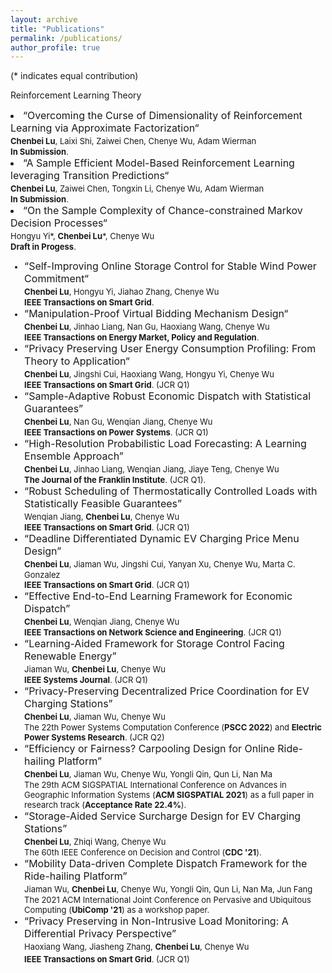 ```yaml
---
layout: archive
title: "Publications"
permalink: /publications/
author_profile: true
---
```

(* indicates equal contribution)

Reinforcement Learning Theory
<li><font size=3>“Overcoming the Curse of Dimensionality of Reinforcement Learning via Approximate Factorization“<font size=3>  <br>
  <font size=2> <b>Chenbei Lu</b>, Laixi Shi, Zaiwei Chen, Chenye Wu, Adam Wierman<font size=2> <br>
    <font size=2><b>In Submission</b>. <font size=2>  
<li><font size=3>“A Sample Efficient Model-Based Reinforcement Learning leveraging Transition Predictions“<font size=3>  <br>
  <font size=2> <b>Chenbei Lu</b>, Zaiwei Chen, Tongxin Li, Chenye Wu, Adam Wierman<font size=2> <br>
    <font size=2><b>In Submission</b>. <font size=2>  
<li><font size=3>“On the Sample Complexity of Chance-constrained Markov Decision Processes“<font size=3>  <br>
  <font size=2> Hongyu Yi*, <b>Chenbei Lu</b>*,  Chenye Wu<font size=2> <br>
    <font size=2><b>Draft in Progess</b>. <font size=2>  
      
<ul>
  <li><font size=3>“Self-Improving Online Storage Control for Stable Wind Power Commitment“<font size=3>  <br>
  <font size=2> <b>Chenbei Lu</b>, Hongyu Yi, Jiahao Zhang, Chenye Wu<font size=2> <br>
    <font size=2><b>IEEE Transactions on Smart Grid</b>. <font size=2>  
  <li><font size=3>“Manipulation-Proof Virtual Bidding Mechanism Design“<font size=3>  <br>
  <font size=2> <b>Chenbei Lu</b>, Jinhao Liang, Nan Gu, Haoxiang Wang, Chenye Wu<font size=2> <br>
    <font size=2><b>IEEE Transactions on Energy Market, Policy and Regulation</b>. <font size=2>  
  <li><font size=3>“Privacy Preserving User Energy Consumption Profiling: From Theory to Application“<font size=3>  <br>
  <font size=2> <b>Chenbei Lu</b>, Jingshi Cui, Haoxiang Wang, Hongyu Yi, Chenye Wu<font size=2> <br>
    <font size=2><b>IEEE Transactions on Smart Grid</b>. (JCR Q1)<font size=2>
  <li><font size=3>“Sample-Adaptive Robust Economic Dispatch with Statistical Guarantees”<font size=3>  <br>
    <font size=2> <b>Chenbei Lu</b>, Nan Gu, Wenqian Jiang, Chenye Wu<font size=2> <br>
    <font size=2><b>IEEE Transactions on Power Systems</b>. (JCR Q1)<font size=2>
  <li><font size=3>“High-Resolution Probabilistic Load Forecasting: A Learning Ensemble Approach”<font size=3>  <br>
    <font size=2> <b>Chenbei Lu</b>, Jinhao Liang, Wenqian Jiang, Jiaye Teng, Chenye Wu<font size=2> <br>
    <font size=2><b>The Journal of the Franklin Institute</b>. (JCR Q1)<font size=2>.
  <li><font size=3>“Robust Scheduling of Thermostatically Controlled Loads with Statistically Feasible Guarantees”<font size=3>  <br>
    <font size=2> Wenqian Jiang, <b>Chenbei Lu</b>, Chenye Wu<font size=2> <br>
    <font size=2> <b>IEEE Transactions on Smart Grid</b>. (JCR Q1)<font size=2>
  <li><font size=3>“Deadline Differentiated Dynamic EV Charging Price Menu Design”<font size=3>  <br>
    <font size=2> <b>Chenbei Lu</b>, Jiaman Wu, Jingshi Cui, Yanyan Xu, Chenye Wu, Marta C. Gonzalez<font size=2> <br>
    <font size=2> <b>IEEE Transactions on Smart Grid</b>. (JCR Q1)<font size=2>
      <li><font size=3>“Effective End-to-End Learning Framework for Economic Dispatch”<font size=3>  <br>
    <font size=2> <b>Chenbei Lu</b>, Wenqian Jiang, Chenye Wu<font size=2> <br>
    <font size=2> <b>IEEE Transactions on Network Science and Engineering</b>. (JCR Q1)<font size=2>
      <li><font size=3>“Learning-Aided Framework for Storage Control Facing Renewable Energy”<font size=3>  <br>
    <font size=2> Jiaman Wu, <b>Chenbei Lu</b>, Chenye Wu<font size=2> <br>
    <font size=2> <b>IEEE Systems Journal</b>. (JCR Q1)<font size=2>
      <li><font size=3>“Privacy-Preserving Decentralized Price Coordination for EV Charging Stations”<font size=3>  <br>
    <font size=2><b>Chenbei Lu</b>, Jiaman Wu, Chenye Wu<font size=2> <br>
    <font size=2>The 22th Power Systems Computation Conference (<b>PSCC 2022</b>) and <b>Electric Power Systems Research</b>. (JCR Q2)<font size=2>
      <li><font size=3>“Efficiency or Fairness? Carpooling Design for Online Ride-hailing Platform”<font size=3>  <br>
    <font size=2><b>Chenbei Lu</b>, Jiaman Wu, Chenye Wu, Yongli Qin, Qun Li, Nan Ma<font size=2> <br>
    <font size=2>The 29th ACM SIGSPATIAL International Conference on Advances in Geographic Information Systems (<b>ACM SIGSPATIAL 2021</b>) as a full paper in research track (<b>Acceptance Rate 22.4%</b>).<font size=2>
      <li><font size=3>“Storage-Aided Service Surcharge Design for EV Charging Stations”<font size=3>  <br>
    <font size=2><b>Chenbei Lu</b>, Zhiqi Wang, Chenye Wu<font size=2> <br>
    <font size=2>The 60th IEEE Conference on Decision and Control (<b>CDC '21</b>).<font size=2>
      <li><font size=3>“Mobility Data-driven Complete Dispatch Framework for the Ride-hailing Platform”<font size=3><br>
    <font size=2>Jiaman Wu, <b>Chenbei Lu</b>, Chenye Wu, Yongli Qin, Qun Li, Nan Ma, Jun Fang<font size=2><br>
    <font size=2>The 2021 ACM International Joint Conference on Pervasive and Ubiquitous Computing (<b>UbiComp '21</b>) as a workshop paper.</font>
      <li><font size=3>“Privacy Preserving in Non-Intrusive Load Monitoring: A Differential Privacy Perspective”<font size=3><br>
    <font size=2>Haoxiang Wang, Jiasheng Zhang, <b>Chenbei Lu</b>, Chenye Wu</font><br>
    <font size=2><b>IEEE Transactions on Smart Grid</b>. (JCR Q1)</font>


